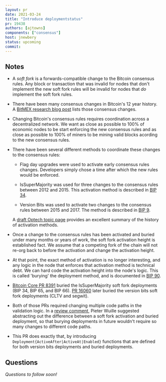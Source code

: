 ```yaml
---
layout: pr
date: 2021-03-24
title: "Introduce deploymentstatus"
pr: 19438
authors: [ajtowns]
components: ["consensus"]
host: jnewbery
status: upcoming
commit:
---
```


## Notes

- A _soft fork_ is a forwards-compatible change to the Bitcoin consensus rules.
  Any block or transaction that was invalid for nodes that don't implement the
  new soft fork rules will be invalid for nodes that _do_ implement the soft
  fork rules.

- There have been many consensus changes in Bitcoin's 12 year history. A [BitMEX
  research blog post](https://blog.bitmex.com/bitcoins-consensus-forks/) lists
  those consensus changes.

- Changing Bitcoin's consensus rules requires coordination across a decentralized
  network. We want as close as possible to 100% of economic nodes to be
  start enforcing the new consensus rules and as close as possible to 100% of
  miners to be mining valid blocks acording to the new consensus rules.

- There have been several different methods to coordinate these changes to the
  consensus rules:

  - Flag day upgrades were used to activate early consensus rules changes.
    Developers simply chose a time after which the new rules would be enforced.

  - IsSuperMajority was used for three changes to the consensus rules between
    2012 and 2015. This activation method is described in [BIP
    34](https://github.com/bitcoin/bips/blob/master/bip-0034.mediawiki#specification).

  - Version Bits was used to activate two changes to the consensus rules between
    2015 and 2017. The method is described in [BIP
    9](https://github.com/bitcoin/bips/blob/master/bip-0009.mediawiki).

  A [draft Optech topic
  page](https://deploy-preview-531--bitcoinops.netlify.app/en/topics/soft-fork-activation/)
  provides an excellent summary of the history of activation methods.
<!-- Change to stable URL once
https://github.com/bitcoinops/bitcoinops.github.io/pull/531 is merged. -->

- Once a change to the consensus rules has been activated and buried under many
  months or years of work, the soft fork activation height is established fact.
  We assume that a competing fork of the chain will not re-org back to before the
  activation and change the activation height.

- At that point, the exact method of activation is no longer interesting, and
  any logic in the node that enforces that activation method is technical debt.
  We can hard code the activation height into the node's logic. This is called
  'burying' the deployment method, and is documented in [BIP
  90](https://github.com/bitcoin/bips/blob/master/bip-0090.mediawiki).

- [Bitcoin Core PR 8391](https://github.com/bitcoin/bitcoin/pull/8391) buried
  the IsSuperMajority soft fork deployments (BIP 34, BIP 65, and BIP 66). [PR
  16060](https://github.com/bitcoin/bitcoin/pull/16060) later buried the version
  bits soft fork deployments (CLTV and segwit).

- Both of those PRs required changing multiple code paths in the validation
  logic. In a [review
  comment](https://github.com/bitcoin/bitcoin/pull/11398#issuecomment-335599326),
  Pieter Wuille suggested abstracting out the difference between a soft fork
  activation and buried deployment, so that burying deployments in future wouldn't
  require so many changes to different code paths.

- This PR does exactly that, by introducing
  `Deployment{ActiveAfter|ActiveAt|Enabled}` functions that are defined for both
  version bits deployments and buried deployments.

## Questions

_Questions to follow soon!_

<!-- TODO: After meeting, uncomment and add meeting log between the irc tags
## Meeting Log

{% irc %}
{% endirc %}
-->
